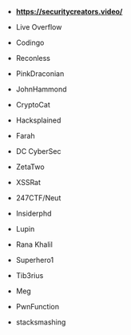 
- **https://securitycreators.video/**

- Live Overflow
- Codingo
- Reconless
- PinkDraconian
- JohnHammond
- CryptoCat
- Hacksplained
- Farah
- DC CyberSec
- ZetaTwo
- XSSRat
- 247CTF/Neut
- Insiderphd
- Lupin
- Rana Khalil
- Superhero1
- Tib3rius
- Meg
- PwnFunction
- stacksmashing

